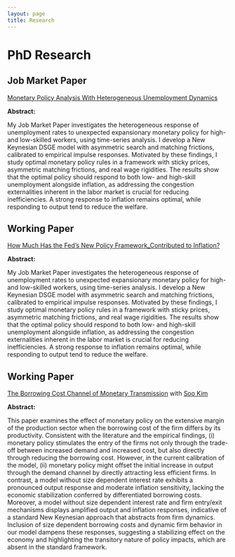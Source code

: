 ```yaml
---
layout: page
title: Research
---
```

# PhD Research

## Job Market Paper

[Monetary Policy Analysis With Heterogeneous Unemployment Dynamics](/uploads/research/heterogenous_unemployment.pdf) 

**Abstract:** 

My Job Market Paper investigates the heterogeneous response of unemployment rates to unexpected expansionary monetary policy for high- and low-skilled workers, using time-series analysis. I develop a New Keynesian DSGE model with asymmetric search and matching frictions, calibrated to empirical impulse responses. Motivated by these findings, I study optimal monetary policy rules in a framework with sticky prices, asymmetric matching frictions, and real wage rigidities. The results show that the optimal policy should respond to both low- and high-skill unemployment alongside inflation, as addressing the congestion externalities inherent in the labor market is crucial for reducing inefficiencies. A strong response to inflation remains optimal, while responding to output tend to reduce the welfare.

## Working Paper

[How Much Has the Fed’s New Policy Framework_Contributed to Inflation?](/uploads/research/AIT.pdf) 

**Abstract:** 

My Job Market Paper investigates the heterogeneous response of unemployment rates to unexpected expansionary monetary policy for high- and low-skilled workers, using time-series analysis. I develop a New Keynesian DSGE model with asymmetric search and matching frictions, calibrated to empirical impulse responses. Motivated by these findings, I study optimal monetary policy rules in a framework with sticky prices, asymmetric matching frictions, and real wage rigidities. The results show that the optimal policy should respond to both low- and high-skill unemployment alongside inflation, as addressing the congestion externalities inherent in the labor market is crucial for reducing inefficiencies. A strong response to inflation remains optimal, while responding to output tend to reduce the welfare.

## Working Paper

[The Borrowing Cost Channel of Monetary Transmission](/uploads/research/The_Borrowing_Cost_Channel_of_Monetary_Transmission.pdf) with [Soo Kim](https://economics.nd.edu/people/graduate-students/soo-kim/)

**Abstract:** 

This paper examines the effect of monetary policy on the extensive margin of the production sector when the borrowing cost of the firm differs by its productivity. Consistent with the literature and the empirical findings, (i) monetary policy stimulates the entry of the firms not only through the trade-off between increased demand and increased cost, but also directly through reducing the  borrowing cost. However, in the current calibration of the model, (ii) monetary policy might offset the initial increase in output through the demand channel by directly attracting less efficient firms. In contrast, a model without size dependent interest rate exhibits a pronounced output response and moderate inflation sensitivity, lacking the economic stabilization conferred by differentiated borrowing costs. Moreover, a model without size dependent interest rate and firm entry/exit mechanisms displays amplified output and inflation responses, indicative of a standard New Keynesian approach that abstracts from firm dynamics. Inclusion of size dependent borrowing costs and dynamic firm behavior in our model dampens these responses, suggesting a stabilizing effect on the economy and highlighting the transitory nature of policy impacts, which are absent in the standard framework.
